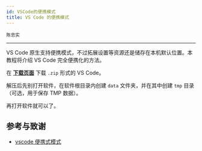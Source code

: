 ```yaml
---
id: VSCode的便携模式
title: VS Code 的便携模式
---
```

`陈忠实`

---



VS Code 原生支持便携模式，不过拓展设置等资源还是储存在本机默认位置。本教程将介绍 VS Code 完全便携化的方法。

在 [**下载页面**](https://code.visualstudio.com/#alt-downloads) 下载 `.zip` 形式的 VS Code。

解压后先别打开软件，在软件根目录内创建 `data` 文件夹，并在其中创建 `tmp` 目录（可选，用于保存 TMP 数据）。

再打开软件就可以了。

## 参考与致谢

- [vscode 便携式模式](https://blog.2dm.top/2018/12/29/vscode%E4%BE%BF%E6%90%BA%E5%BC%8F%E6%A8%A1%E5%BC%8F/)
